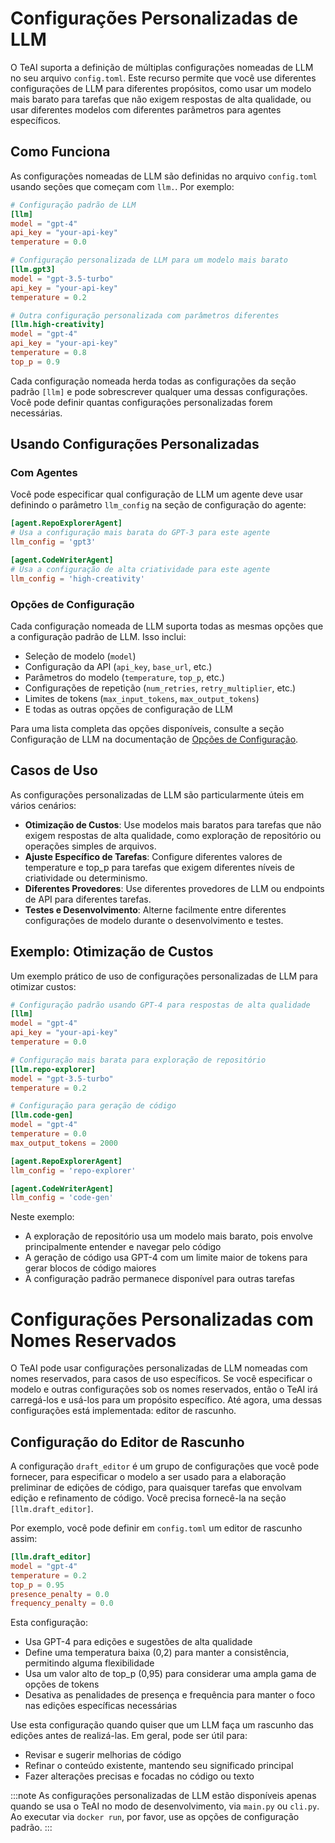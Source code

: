# Configurações Personalizadas de LLM

O TeAI suporta a definição de múltiplas configurações nomeadas de LLM no seu arquivo `config.toml`. Este recurso permite que você use diferentes configurações de LLM para diferentes propósitos, como usar um modelo mais barato para tarefas que não exigem respostas de alta qualidade, ou usar diferentes modelos com diferentes parâmetros para agentes específicos.

## Como Funciona

As configurações nomeadas de LLM são definidas no arquivo `config.toml` usando seções que começam com `llm.`. Por exemplo:

```toml
# Configuração padrão de LLM
[llm]
model = "gpt-4"
api_key = "your-api-key"
temperature = 0.0

# Configuração personalizada de LLM para um modelo mais barato
[llm.gpt3]
model = "gpt-3.5-turbo"
api_key = "your-api-key"
temperature = 0.2

# Outra configuração personalizada com parâmetros diferentes
[llm.high-creativity]
model = "gpt-4"
api_key = "your-api-key"
temperature = 0.8
top_p = 0.9
```

Cada configuração nomeada herda todas as configurações da seção padrão `[llm]` e pode sobrescrever qualquer uma dessas configurações. Você pode definir quantas configurações personalizadas forem necessárias.

## Usando Configurações Personalizadas

### Com Agentes

Você pode especificar qual configuração de LLM um agente deve usar definindo o parâmetro `llm_config` na seção de configuração do agente:

```toml
[agent.RepoExplorerAgent]
# Usa a configuração mais barata do GPT-3 para este agente
llm_config = 'gpt3'

[agent.CodeWriterAgent]
# Usa a configuração de alta criatividade para este agente
llm_config = 'high-creativity'
```

### Opções de Configuração

Cada configuração nomeada de LLM suporta todas as mesmas opções que a configuração padrão de LLM. Isso inclui:

- Seleção de modelo (`model`)
- Configuração da API (`api_key`, `base_url`, etc.)
- Parâmetros do modelo (`temperature`, `top_p`, etc.)
- Configurações de repetição (`num_retries`, `retry_multiplier`, etc.)
- Limites de tokens (`max_input_tokens`, `max_output_tokens`)
- E todas as outras opções de configuração de LLM

Para uma lista completa das opções disponíveis, consulte a seção Configuração de LLM na documentação de [Opções de Configuração](../configuration-options).

## Casos de Uso

As configurações personalizadas de LLM são particularmente úteis em vários cenários:

- **Otimização de Custos**: Use modelos mais baratos para tarefas que não exigem respostas de alta qualidade, como exploração de repositório ou operações simples de arquivos.
- **Ajuste Específico de Tarefas**: Configure diferentes valores de temperature e top_p para tarefas que exigem diferentes níveis de criatividade ou determinismo.
- **Diferentes Provedores**: Use diferentes provedores de LLM ou endpoints de API para diferentes tarefas.
- **Testes e Desenvolvimento**: Alterne facilmente entre diferentes configurações de modelo durante o desenvolvimento e testes.

## Exemplo: Otimização de Custos

Um exemplo prático de uso de configurações personalizadas de LLM para otimizar custos:

```toml
# Configuração padrão usando GPT-4 para respostas de alta qualidade
[llm]
model = "gpt-4"
api_key = "your-api-key"
temperature = 0.0

# Configuração mais barata para exploração de repositório
[llm.repo-explorer]
model = "gpt-3.5-turbo"
temperature = 0.2

# Configuração para geração de código
[llm.code-gen]
model = "gpt-4"
temperature = 0.0
max_output_tokens = 2000

[agent.RepoExplorerAgent]
llm_config = 'repo-explorer'

[agent.CodeWriterAgent]
llm_config = 'code-gen'
```

Neste exemplo:
- A exploração de repositório usa um modelo mais barato, pois envolve principalmente entender e navegar pelo código
- A geração de código usa GPT-4 com um limite maior de tokens para gerar blocos de código maiores
- A configuração padrão permanece disponível para outras tarefas

# Configurações Personalizadas com Nomes Reservados

O TeAI pode usar configurações personalizadas de LLM nomeadas com nomes reservados, para casos de uso específicos. Se você especificar o modelo e outras configurações sob os nomes reservados, então o TeAI irá carregá-los e usá-los para um propósito específico. Até agora, uma dessas configurações está implementada: editor de rascunho.

## Configuração do Editor de Rascunho

A configuração `draft_editor` é um grupo de configurações que você pode fornecer, para especificar o modelo a ser usado para a elaboração preliminar de edições de código, para quaisquer tarefas que envolvam edição e refinamento de código. Você precisa fornecê-la na seção `[llm.draft_editor]`.

Por exemplo, você pode definir em `config.toml` um editor de rascunho assim:

```toml
[llm.draft_editor]
model = "gpt-4"
temperature = 0.2
top_p = 0.95
presence_penalty = 0.0
frequency_penalty = 0.0
```

Esta configuração:
- Usa GPT-4 para edições e sugestões de alta qualidade
- Define uma temperatura baixa (0,2) para manter a consistência, permitindo alguma flexibilidade
- Usa um valor alto de top_p (0,95) para considerar uma ampla gama de opções de tokens
- Desativa as penalidades de presença e frequência para manter o foco nas edições específicas necessárias

Use esta configuração quando quiser que um LLM faça um rascunho das edições antes de realizá-las. Em geral, pode ser útil para:
- Revisar e sugerir melhorias de código
- Refinar o conteúdo existente, mantendo seu significado principal
- Fazer alterações precisas e focadas no código ou texto

:::note
As configurações personalizadas de LLM estão disponíveis apenas quando se usa o TeAI no modo de desenvolvimento, via `main.py` ou `cli.py`. Ao executar via `docker run`, por favor, use as opções de configuração padrão.
:::
